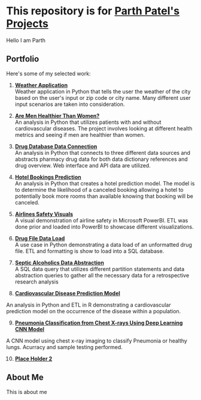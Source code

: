 # This repository is for [**Parth Patel's** Projects](https://github.com/ppatel12345/ParthPatelPortfolio/tree/main)

Hello I am Parth

## Portfolio

Here's some of my selected work:
1. **[Weather Application](https://github.com/ppatel12345/ParthPatelPortfolio/tree/main/WeatherApplication)**  
     Weather application in Python that tells the user the weather of the city based on the user's input or zip code or city name. Many different user input scenarios are taken into consideration.
    
2. **[Are Men Healthier Than Women?](https://github.com/ppatel12345/ParthPatelPortfolio/tree/main/AreMenHealthierThanWomen)**  
     An analysis in Python that utilizes patients with and without cardiovascular diseases. The project involves looking at different health metrics and seeing if men are healthier than women.

3. **[Drug Database Data Connection](https://github.com/ppatel12345/ParthPatelPortfolio/tree/main/DrugDatabaseDataConnection)**  
     An analysis in Python that connects to three different data sources and abstracts pharmacy drug data for both data dictionary references and drug overview. Web interface and API data are utilized. 
    
4. **[Hotel Bookings Prediction](https://github.com/ppatel12345/ParthPatelPortfolio/tree/main/HotelBookingsPrediction)**  
     An analysis in Python that creates a hotel prediction model. The model is to determine the likelihood of a canceled booking allowing a hotel to potentially book more rooms than available knowing that booking will be canceled. 
    
5. **[Airlines Safety Visuals](https://github.com/ppatel12345/ParthPatelPortfolio/tree/main/AirlinesSafetyVisuals)**  
    A visual demonstration of airline safety in Microsoft PowerBI. ETL was done prior and loaded into PowerBI to showcase different visualizations.

6. **[Drug File Data Load](https://github.com/ppatel12345/ParthPatelPortfolio/tree/main/DrugFileDataLoad)**  
 A use case in Python demonstrating a data load of an unformatted drug file. ETL and formatting is show to load into a SQL database. 

7. **[Septic Alcoholics Data Abstraction](https://github.com/ppatel12345/ParthPatelPortfolio/tree/main/SepticAlcoholicsDataAbstraction)**  
 A SQL data query that utilizes different partition statements and data abstraction queries to gather all the necessary data for a retrospective research analysis 

8. **[Cardiovascular Disease Prediction Model](https://github.com/ppatel12345/ParthPatelPortfolio/tree/main/CVDsPredictionModel)** 

An analysis in Python and ETL in R demonstrating a cardiovascular prediction model on the occurrence of the disease within a population. 

9. **[Pneumonia Classification from Chest X-rays Using Deep Learning CNN Model](https://github.com/ppatel12345/ParthPatelPortfolio/tree/main/WeatherApplication)**

A CNN model using chest x-ray imaging to classify Pneumonia or healthy lungs. Acurracy and sample testing performed. 

10. **[Place Holder 2](https://github.com/ppatel12345/ParthPatelPortfolio/tree/main/WeatherApplication)**    

## About Me

This is about me
